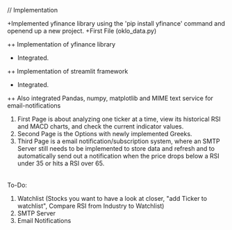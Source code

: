 // Implementation

+Implemented yfinance library using the 'pip install yfinance' command and openend up a new project.
+First File (oklo_data.py)

++ Implementation of yfinance library
- Integrated.

++ Implementation of streamlit framework
- Integrated.

++ Also integrated Pandas, numpy, matplotlib and MIME text service for email-notifications

1. First Page is about analyzing one ticker at a time, view its historical RSI and MACD charts, and check the current indicator values.
2. Second Page is the Options with newly implemented Greeks.
3. Third Page is a email notification/subscription system, where an SMTP Server still needs to be implemented to store data and refresh and to automatically send out a notification when the price drops below a RSI under 35 or hits a RSI over 65.

######
To-Do:

1. Watchlist (Stocks you want to have a look at closer, "add Ticker to watchlist", Compare RSI from Industry to Watchlist)
2. SMTP Server
3. Email Notifications




